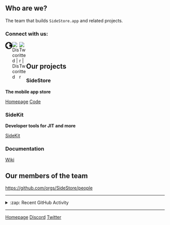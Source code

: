 <!-- 
Docs: How to use GitHub README and actions to auto-generate embedded content.
https://github.com/anuraghazra/github-readme-stats
https://www.youtube.com/watch?v=n6d4KHSKqGk
https://github.com/rahuldkjain/github-profile-readme-generator
 -->

## Who are we?

The team that builds `SideStore.app` and related projects.

### Connect with us:

<!--
[![Website](https://img.shields.io/website?label=sidestore.io&style=for-the-badge&url=https://sidestore.io)](https://sidestore.io)
[![Twitter Follow](https://img.shields.io/twitter/follow/sidestore_io?color=1DA1F2&logo=twitter&style=for-the-badge)](https://twitter.com/intent/follow?original_referer=https%3A%2F%2Fgithub.com%2Fsidestore&screen_name=sidestore)
[![GitHub Followers](https://img.shields.io/github/followers/sidestore?style=for-the-badge)]()
[![GitHub Sponsors](https://img.shields.io/github/sponsors/sidestore?style=for-the-badge
)]() 
-->

[<img align="left" alt="sidestore.io" width="22px" src="https://raw.githubusercontent.com/iconic/open-iconic/master/svg/globe.svg" />][website]
[<img align="left" alt="Discord | Discord" width="22px" src="https://cdn.jsdelivr.net/npm/simple-icons@v3/icons/discord.svg" />][discord]
[<img align="left" alt="Twitter | Twitter" width="22px" src="https://cdn.jsdelivr.net/npm/simple-icons@v3/icons/twitter.svg" />][twitter]

<br />
<br />

## Our projects

### SideStore

__The mobile app store__

[Homepage][website]
[Code][git.sidestore]

### SideKit

__Developer tools for JIT and more__

[SideKit][git.sidekit]

### Documentation

[Wiki][wiki]

## Our members of the team

https://github.com/orgs/SideStore/people

---

<details>
  <summary>:zap: Recent GitHub Activity</summary>

<!--START_SECTION:activity-->
1. 🗣 Commented on [#904](https://github.com/SideStore/SideStore/issues/904) in [SideStore/SideStore](https://github.com/SideStore/SideStore)
2. 🗣 Commented on [#904](https://github.com/SideStore/SideStore/issues/904) in [SideStore/SideStore](https://github.com/SideStore/SideStore)
3. 🗣 Commented on [#904](https://github.com/SideStore/SideStore/issues/904) in [SideStore/SideStore](https://github.com/SideStore/SideStore)
4. ❗️ Opened issue [#904](https://github.com/SideStore/SideStore/issues/904) in [SideStore/SideStore](https://github.com/SideStore/SideStore)
5. 🎉 Merged PR [#14](https://github.com/SideStore/anisette-servers/pull/14) in [SideStore/anisette-servers](https://github.com/SideStore/anisette-servers)
6. 🗣 Commented on [#887](https://github.com/SideStore/SideStore/issues/887) in [SideStore/SideStore](https://github.com/SideStore/SideStore)
7. 🗣 Commented on [#887](https://github.com/SideStore/SideStore/issues/887) in [SideStore/SideStore](https://github.com/SideStore/SideStore)
8. 🗣 Commented on [#900](https://github.com/SideStore/SideStore/issues/900) in [SideStore/SideStore](https://github.com/SideStore/SideStore)
9. 🎉 Merged PR [#900](https://github.com/SideStore/SideStore/pull/900) in [SideStore/SideStore](https://github.com/SideStore/SideStore)
10. 🗣 Commented on [#887](https://github.com/SideStore/SideStore/issues/887) in [SideStore/SideStore](https://github.com/SideStore/SideStore)
11. 🗣 Commented on [#902](https://github.com/SideStore/SideStore/issues/902) in [SideStore/SideStore](https://github.com/SideStore/SideStore)
12. 🗣 Commented on [#902](https://github.com/SideStore/SideStore/issues/902) in [SideStore/SideStore](https://github.com/SideStore/SideStore)
13. 🗣 Commented on [#902](https://github.com/SideStore/SideStore/issues/902) in [SideStore/SideStore](https://github.com/SideStore/SideStore)
14. 🗣 Commented on [#902](https://github.com/SideStore/SideStore/issues/902) in [SideStore/SideStore](https://github.com/SideStore/SideStore)
15. ❗️ Opened issue [#903](https://github.com/SideStore/SideStore/issues/903) in [SideStore/SideStore](https://github.com/SideStore/SideStore)
16. 🗣 Commented on [#902](https://github.com/SideStore/SideStore/issues/902) in [SideStore/SideStore](https://github.com/SideStore/SideStore)
17. 🗣 Commented on [#902](https://github.com/SideStore/SideStore/issues/902) in [SideStore/SideStore](https://github.com/SideStore/SideStore)
18. ❗️ Opened issue [#902](https://github.com/SideStore/SideStore/issues/902) in [SideStore/SideStore](https://github.com/SideStore/SideStore)
19. 🗣 Commented on [#891](https://github.com/SideStore/SideStore/issues/891) in [SideStore/SideStore](https://github.com/SideStore/SideStore)
20. 🗣 Commented on [#14](https://github.com/SideStore/anisette-servers/issues/14) in [SideStore/anisette-servers](https://github.com/SideStore/anisette-servers)
<!--END_SECTION:activity-->

</details>

---

[Homepage][patreon] [Discord][discord] [Twitter][twitter]

<!--
- [Patreon][patreon]
- [OpenCollective][opencollective]
- [YouTube][youtube]
-->

[website]: https://sidestore.io
[wiki]: https://wiki.sidestore.io
[twitter]: https://twitter.com/sidestore_io
[discord]: https://discord.gg/sidestore-949183273383395328
[youtube]: https://youtube.com/TODO
[patreon]: https://www.patreon.com/SideStore
[opencollective]: https://opencollective.com/TODO
[git.sidestore]: https://github.com/SideStore/SideStore/
[git.sidekit]: https://github.com/SideStore/SideKit

